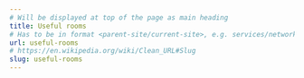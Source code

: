 ```yaml
---
# Will be displayed at top of the page as main heading
title: Useful rooms
# Has to be in format <parent-site/current-site>, e.g. services/network (notice missing slash at the beginning)
url: useful-rooms
# https://en.wikipedia.org/wiki/Clean_URL#Slug
slug: useful-rooms
---
```


